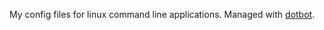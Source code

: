 My config files for linux command line applications.
Managed with [dotbot][dotbot].

[dotbot]: https://github.com/anishathalye/dotbot

